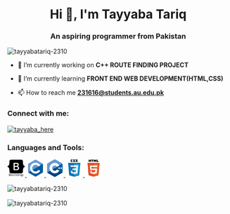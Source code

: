 <h1 align="center">Hi 👋, I'm Tayyaba Tariq</h1>
<h3 align="center">An aspiring programmer from Pakistan</h3>

<p align="left"> <img src="https://komarev.com/ghpvc/?username=tayyabatariq-2310&label=Profile%20views&color=0e75b6&style=flat" alt="tayyabatariq-2310" /> </p>

- 🔭 I’m currently working on **C++ ROUTE FINDING PROJECT**

- 🌱 I’m currently learning **FRONT END WEB DEVELOPMENT(HTML,CSS)**

- 📫 How to reach me **231616@students.au.edu.pk**

<h3 align="left">Connect with me:</h3>
<p align="left">
<a href="https://instagram.com/tayyaba_here" target="blank"><img align="center" src="https://raw.githubusercontent.com/rahuldkjain/github-profile-readme-generator/master/src/images/icons/Social/instagram.svg" alt="tayyaba_here" height="30" width="40" /></a>
</p>

<h3 align="left">Languages and Tools:</h3>
<p align="left"> <a href="https://getbootstrap.com" target="_blank" rel="noreferrer"> <img src="https://raw.githubusercontent.com/devicons/devicon/master/icons/bootstrap/bootstrap-plain-wordmark.svg" alt="bootstrap" width="40" height="40"/> </a> <a href="https://www.cprogramming.com/" target="_blank" rel="noreferrer"> <img src="https://raw.githubusercontent.com/devicons/devicon/master/icons/c/c-original.svg" alt="c" width="40" height="40"/> </a> <a href="https://www.w3schools.com/cpp/" target="_blank" rel="noreferrer"> <img src="https://raw.githubusercontent.com/devicons/devicon/master/icons/cplusplus/cplusplus-original.svg" alt="cplusplus" width="40" height="40"/> </a> <a href="https://www.w3schools.com/css/" target="_blank" rel="noreferrer"> <img src="https://raw.githubusercontent.com/devicons/devicon/master/icons/css3/css3-original-wordmark.svg" alt="css3" width="40" height="40"/> </a> <a href="https://www.w3.org/html/" target="_blank" rel="noreferrer"> <img src="https://raw.githubusercontent.com/devicons/devicon/master/icons/html5/html5-original-wordmark.svg" alt="html5" width="40" height="40"/> </a> </p>

<p><img align="center" src="https://github-readme-stats.vercel.app/api/top-langs?username=tayyabatariq-2310&show_icons=true&locale=en&layout=compact" alt="tayyabatariq-2310" /></p>

<p><img align="center" src="https://github-readme-streak-stats.herokuapp.com/?user=tayyabatariq-2310&" alt="tayyabatariq-2310" /></p>
